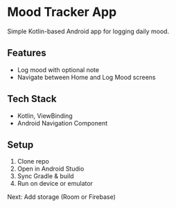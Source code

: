 # Mood Tracker App

Simple Kotlin-based Android app for logging daily mood.

## Features
- Log mood with optional note
- Navigate between Home and Log Mood screens

## Tech Stack
- Kotlin, ViewBinding
- Android Navigation Component

## Setup
1. Clone repo
2. Open in Android Studio
3. Sync Gradle & build
4. Run on device or emulator

Next: Add storage (Room or Firebase)

